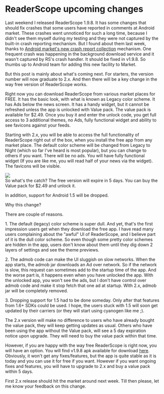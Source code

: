 ReaderScope upcoming changes
===
Last weekend I released ReaderScope 1.9.8\. It has some changes that should fix crashes that some users have reported in comments at Android market. These crashes went unnoticed for such a long time, because I didn't see them myself during my testing and they were not captured by the built-in crash reporting mechanism. But I found about them last week, thanks to [Android market's new crash report collection][0] mechanism. One frequent crash was happening in the background download service and it wasn't captured by RS's crash handler. It should be fixed in v1.9.8\. So thumbs up to Android team for adding this new facility to Market.  
  
But this post is mainly about what's coming next. For starters, the version number will now graduate to 2.x. And then there will be a key change in the way free version of ReaderScope works.  
  
Right now you can download ReaderScope from various market places for FREE. It has the basic look, with what is known as Legacy color scheme. It has Ads below the news screen. It has a handy widget, but it cannot be refreshed unless the app is unlocked with Value pack. The value pack is available for $2.49\. Once you buy it and enter the unlock code, you get full access to 3 additional themes, no Ads, fully functional widget and ability to see favicons against your feeds.  
  
Starting with 2.x, you will be able to access the full functionality of ReaderScope right out of the box, when you install the free app from any market place. The default color scheme will be changed from Legacy to Night (which so far I've heard is most popular), but you can change to others if you want. There will be no ads. You will have fully functional widget (If you are like me, you will read half of your news via the widget). The favicons will be visible.  
  

[![](http://2.bp.blogspot.com/_W6UcJjyXr24/TAYCHznGa6I/AAAAAAAADoo/6_0C3MQiVyY/s400/preview_night.png)][1]  
So what's the catch? The free version will expire in 5 days. You can buy the Value pack for $2.49 and unlock it.  
  
In addition, support for Android 1.5 will be dropped.  
  
Why this change?  
  
There are couple of reasons.  
  
1\. The default (legacy) color scheme is super dull. And yet, that's the first impression users get when they download the free app. I have read many users complaining about the "awful" UI of ReaderScope, and I believe part of it is the dull color scheme. So even though some pretty color schemes are hidden in the app, users don't know about them until they dig down 2 layers of settings and see the theme previews.  
  
2\. The admob code can make the UI sluggish on slow networks. When the app starts, the admob jar downloads an Ad over network. So if the network is slow, this request can sometimes add to the startup time of the app. And the worse part is, it happens even when you have unlocked the app. With the unlocked app, you won't see the ads, but I don't have control over admob code and make it stop fetch that one ad at startup. With 2.x, admob jar will be completely removed.  
  
3\. Dropping support for 1.5 had to be done someday. Only after that features from 1.6+ SDKs could be used. I hope, the users stuck with 1.5 will soon get updated by their carriers (or they will start using cyanogen like me ;).  
  
The 2.x version will make no difference to users who have already bought the value pack, they will keep getting updates as usual. Others who have been using the app without the Value pack, will see a 5 day expiration notice upon upgrade. They will need to buy the value pack within that time.  
  
However, if you are happy with the way free ReaderScope is right now, you will have an option. You will find v1.9.8 apk available for download [here][2]. Obviously, it won't get any fixes/features, but the app is quite stable as it is today and you can use it for free if you want. However if you want ongoing fixes and features, you will have to upgrade to 2.x and buy a value pack within 5 days.  
  
First 2.x release should hit the market around next week. Till then please, let me know your feedback on this change.

[0]: http://android-developers.blogspot.com/2010/05/google-feedback-for-android.html
[1]: http://2.bp.blogspot.com/_W6UcJjyXr24/TAYCHznGa6I/AAAAAAAADoo/6_0C3MQiVyY/s1600/preview_night.png
[2]: http://readerscope.googlegroups.com/web/ReaderScope-1.9.8.apk

